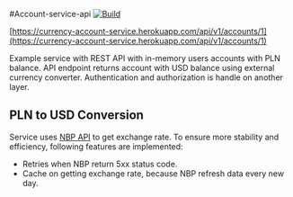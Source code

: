 #Account-service-api
[![Build](https://github.com/wookieJ/account-service-api/actions/workflows/ci.yml/badge.svg?branch=master&event=push)](https://github.com/wookieJ/account-service-api/actions/workflows/ci.yml)

[https://currency-account-service.herokuapp.com/api/v1/accounts/1](https://currency-account-service.herokuapp.com/api/v1/accounts/1)

Example service with REST API with in-memory users accounts with PLN balance. API endpoint returns account with
USD balance using external currency converter. Authentication and authorization is handle on another layer.

## PLN to USD Conversion

Service uses [NBP API](https://api.nbp.pl) to get exchange rate. To ensure more stability and efficiency, 
following features are implemented:
 * Retries when NBP return 5xx status code.
 * Cache on getting exchange rate, because NBP refresh data every new day.
